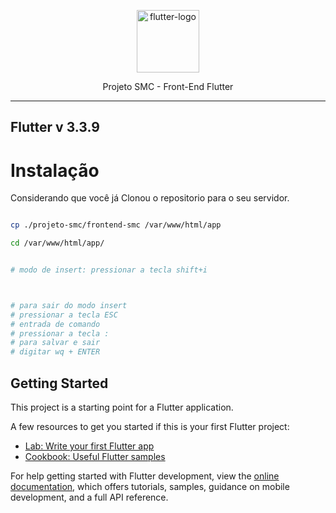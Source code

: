 <p align="center">
	<img src="https://github.com/emaworkdev/projeto-smc/blob/master/resources/flutter.png" alt="flutter-logo" width="100" />		
        <p align="center">Projeto SMC - Front-End Flutter</p>
</p>

<hr>

## Flutter v 3.3.9

# Instalação

<p align="left">Considerando que você já Clonou o repositorio para o seu servidor.</p>

```bash

cp ./projeto-smc/frontend-smc /var/www/html/app

cd /var/www/html/app/


# modo de insert: pressionar a tecla shift+i



# para sair do modo insert
# pressionar a tecla ESC
# entrada de comando
# pressionar a tecla :
# para salvar e sair
# digitar wq + ENTER

```

## Getting Started

This project is a starting point for a Flutter application.

A few resources to get you started if this is your first Flutter project:

- [Lab: Write your first Flutter app](https://docs.flutter.dev/get-started/codelab)
- [Cookbook: Useful Flutter samples](https://docs.flutter.dev/cookbook)

For help getting started with Flutter development, view the
[online documentation](https://docs.flutter.dev/), which offers tutorials,
samples, guidance on mobile development, and a full API reference.
